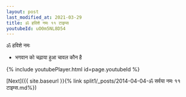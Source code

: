 ```yaml
---
layout: post
last_modified_at: 2021-03-29
title: ॐ हविशे नमः ११ टाइम्स
youtubeId: uO0m5NL8D54
---
```

 
 
 ॐ हविशे नमः  
 
 -  भगवान को चढ़ाया हुआ चावल कौन है 
 
  
 
  
 
 
 
 
 
 


{% include youtubePlayer.html id=page.youtubeId %}
 
[Next]({{ site.baseurl }}{% link  split1/_posts/2014-04-04-ॐ सर्वया नमः ११ टाइम्स.md%})
 
